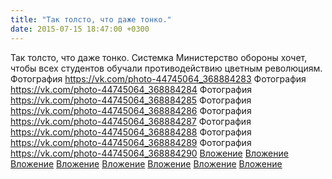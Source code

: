 ```yaml
---
title: "Так толсто, что даже тонко."
date: 2015-07-15 18:47:00 +0300
---
```


Так толсто, что даже тонко.
Системка
Министерство обороны хочет, чтобы всех студентов обучали противодействию цветным революциям.
Фотография
<a class="vk-attach" href="https://vk.com/photo-44745064_368884283">https://vk.com/photo-44745064_368884283</a>
Фотография
<a class="vk-attach" href="https://vk.com/photo-44745064_368884284">https://vk.com/photo-44745064_368884284</a>
Фотография
<a class="vk-attach" href="https://vk.com/photo-44745064_368884285">https://vk.com/photo-44745064_368884285</a>
Фотография
<a class="vk-attach" href="https://vk.com/photo-44745064_368884286">https://vk.com/photo-44745064_368884286</a>
Фотография
<a class="vk-attach" href="https://vk.com/photo-44745064_368884287">https://vk.com/photo-44745064_368884287</a>
Фотография
<a class="vk-attach" href="https://vk.com/photo-44745064_368884288">https://vk.com/photo-44745064_368884288</a>
Фотография
<a class="vk-attach" href="https://vk.com/photo-44745064_368884289">https://vk.com/photo-44745064_368884289</a>
Фотография
<a class="vk-attach" href="https://vk.com/photo-44745064_368884290">https://vk.com/photo-44745064_368884290</a>
<a class="vk-attach" href="https://vk.com/photo-44745064_368884283">Вложение</a>
<a class="vk-attach" href="https://vk.com/photo-44745064_368884284">Вложение</a>
<a class="vk-attach" href="https://vk.com/photo-44745064_368884285">Вложение</a>
<a class="vk-attach" href="https://vk.com/photo-44745064_368884286">Вложение</a>
<a class="vk-attach" href="https://vk.com/photo-44745064_368884287">Вложение</a>
<a class="vk-attach" href="https://vk.com/photo-44745064_368884288">Вложение</a>
<a class="vk-attach" href="https://vk.com/photo-44745064_368884289">Вложение</a>
<a class="vk-attach" href="https://vk.com/photo-44745064_368884290">Вложение</a>
